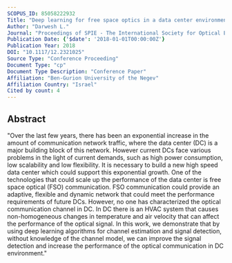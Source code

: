 ```yaml
---
SCOPUS_ID: 85058222932
Title: "Deep learning for free space optics in a data center environment"
Author: "Darwesh L."
Journal: "Proceedings of SPIE - The International Society for Optical Engineering"
Publication Date: {'$date': '2018-01-01T00:00:00Z'}
Publication Year: 2018
DOI: "10.1117/12.2321025"
Source Type: "Conference Proceeding"
Document Type: "cp"
Document Type Description: "Conference Paper"
Affiliation: "Ben-Gurion University of the Negev"
Affiliation Country: "Israel"
Cited by count: 4
---
```


## Abstract
"Over the last few years, there has been an exponential increase in the amount of communication network traffic, where the data center (DC) is a major building block of this network. However current DCs face various problems in the light of current demands, such as high power consumption, low scalability and low flexibility. It is necessary to build a new high speed data center which could support this exponential growth. One of the technologies that could scale up the performance of the data center is free space optical (FSO) communication. FSO communication could provide an adaptive, flexible and dynamic network that could meet the performance requirements of future DCs. However, no one has characterized the optical communication channel in DC. In DC there is an HVAC system that causes non-homogeneous changes in temperature and air velocity that can affect the performance of the optical signal. In this work, we demonstrate that by using deep learning algorithms for channel estimation and signal detection, without knowledge of the channel model, we can improve the signal detection and increase the performance of the optical communication in DC environment."
